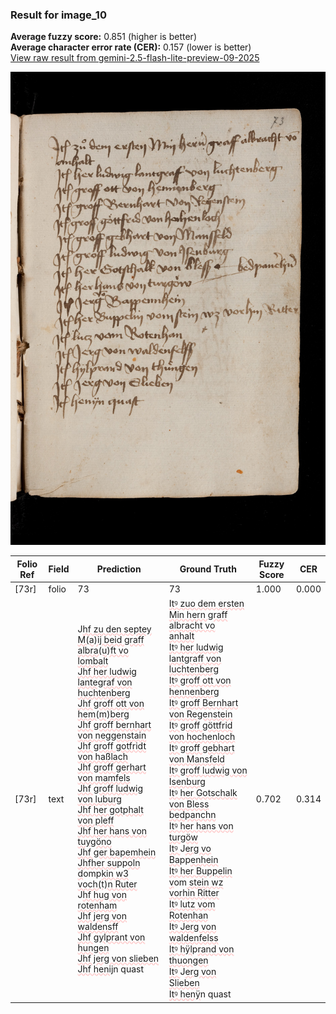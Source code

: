 ### Result for image_10
**Average fuzzy score:** 0.851 (higher is better)<br>**Average character error rate (CER):** 0.157 (lower is better)<br>[View raw result from gemini-2.5-flash-lite-preview-09-2025](https://github.com/RISE-UNIBAS/humanities_data_benchmark/blob/main/results/2025-10-24/T0286/request_T0286_image_10.json)

<img src="https://github.com/RISE-UNIBAS/humanities_data_benchmark/blob/main/benchmarks/medieval_manuscripts/images/image_10.jpg?raw=true" alt="image_10" width="800px">

<style>
.diff { text-decoration: underline; text-decoration-color: #ffcccc; text-decoration-style: wavy; }
</style>

| Folio Ref | Field | Prediction | Ground Truth | Fuzzy Score | CER |
|-----------|-------|------------|--------------|-------------|-----|
| [73r] | folio | 73 | 73 | 1.000 | 0.000 |
| [73r] | text | J<span class="diff">hf zu den septey M(a)ij beid graff albra(u)ft vo<br>lombalt<br>Jhf her ludwig lantegraf von huchtenberg<br>Jhf groff ott von hem(m)berg<br>Jhf groff bernhart von neggenstain<br>Jhf groff gotfridt von haßlach<br>Jhf groff gerhart von mamfels<br>Jhf groff ludwig von luburg<br>Jhf her gotphalt von pleff<br>Jhf her hans von tuygöno<br>Jhf ger bapemhein<br>Jhfher su</span>pp<span class="diff">oln d</span>omp<span class="diff">kin w3 voch(t)n Ruter<br></span>J<span class="diff">hf hug von rotenham<br>Jhf jerg von waldensff<br>Jhf gylprant von hungen<br>Jhf jerg von slieben<br>Jhf henij</span>n quast | <span class="diff">Itꝰ zuo dem ersten Min hern graff albracht vo<br> anhalt<br> Itꝰ her ludwig lantgraff von luchtenberg<br> Itꝰ groff ott von hennenberg<br> Itꝰ groff Bernhart von Regenstein<br> Itꝰ groff göttfrid von hochenloch<br>  Itꝰ groff gebhart von Mansfeld<br> Itꝰ groff ludwig von Isenburg<br> Itꝰ her Gotschalk von Bless bedpanchn<br> Itꝰ her hans von turgöw<br> Itꝰ </span>J<span class="diff">erg vo Ba</span>pp<span class="diff">enhein<br> Itꝰ her Buppelin v</span>om<span class="diff"> stein wz vorhin Ritter<br> Itꝰ lutz vom Rotenhan<br> Itꝰ Jerg von waldenfelss<br> Itꝰ hÿl</span>p<span class="diff">rand von thuongen<br> Itꝰ </span>J<span class="diff">erg von Slieben<br> Itꝰ henÿ</span>n quast | 0.702 | 0.314 |
